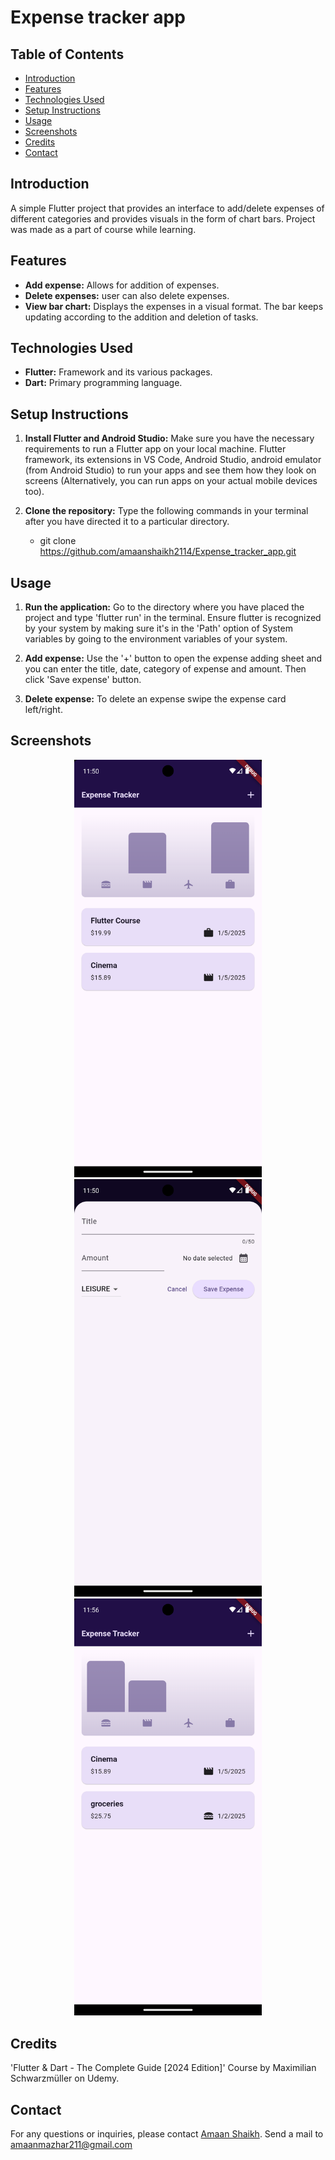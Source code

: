 # Expense tracker app

## Table of Contents
- [Introduction](#introduction)
- [Features](#features)
- [Technologies Used](#technologies-used)
- [Setup Instructions](#setup-instructions)
- [Usage](#usage)
- [Screenshots](#screenshots)
- [Credits](#credits)
- [Contact](#contact)

## Introduction
A simple Flutter project that provides an interface to add/delete expenses of different categories and provides visuals in the form of chart bars. Project was made as a part of course while learning.

## Features
- **Add expense:** Allows for addition of expenses.
- **Delete expenses:** user can also delete expenses.
- **View bar chart:** Displays the expenses in a visual format. The bar keeps updating according to the addition and deletion of tasks.

## Technologies Used
- **Flutter:** Framework and its various packages.
- **Dart:** Primary programming language.

## Setup Instructions
1. **Install Flutter and Android Studio:**
    Make sure you have the necessary requirements to run a Flutter app on your local machine. Flutter framework, its extensions in VS Code, Android Studio, android emulator (from Android Studio) to run your apps and see them how they look on screens (Alternatively, you can run apps on your actual mobile devices too).

2. **Clone the repository:**
   Type the following commands in your terminal after you have directed it to a particular directory.
   
   - git clone https://github.com/amaanshaikh2114/Expense_tracker_app.git
    

## Usage
1. **Run the application:**
    Go to the directory where you have placed the project and type 'flutter run' in the terminal. Ensure flutter is recognized by your system by making sure it's in the 'Path' option of System variables by going to the environment variables of your system.
    

2. **Add expense:**
    Use the '+' button to open the expense adding sheet and you can enter the title, date, category of expense and amount. Then click 'Save expense' button.

3. **Delete expense:**
    To delete an expense swipe the expense card left/right.

## Screenshots
<p align="center">
  <img src="screenshots/home_page.png" alt="Home page" width="300"/>
  <img src="screenshots/add_expense_sheet.png" alt="Add new expense sheet" width="300"/>
  <img src="screenshots/expense_add_del.png" alt="Adding and deleting expenses" width="300"/>
</p>

## Credits
'Flutter & Dart - The Complete Guide [2024 Edition]' Course by Maximilian Schwarzmüller on Udemy.

## Contact
For any questions or inquiries, please contact [Amaan Shaikh](mailto:amaanmazhar211@gmail.com). Send a mail to amaanmazhar211@gmail.com




